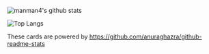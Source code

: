 ![manman4's github stats](https://github-readme-stats.vercel.app/api?username=manman4&count_private=true&show_icons=true&include_all_commits&theme=radical)

![Top Langs](https://github-readme-stats.vercel.app/api/top-langs/?username=manman4&theme=radical)

These cards are powered by https://github.com/anuraghazra/github-readme-stats
